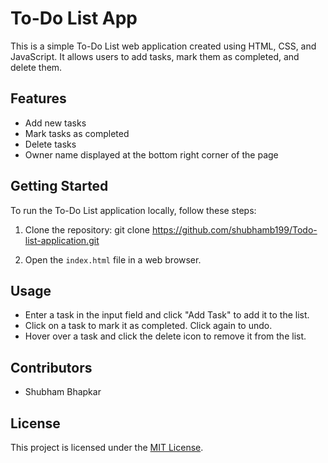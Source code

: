 # To-Do List App

This is a simple To-Do List web application created using HTML, CSS, and JavaScript. It allows users to add tasks, mark them as completed, and delete them.

## Features

- Add new tasks
- Mark tasks as completed
- Delete tasks
- Owner name displayed at the bottom right corner of the page

## Getting Started

To run the To-Do List application locally, follow these steps:

1. Clone the repository:
git clone https://github.com/shubhamb199/Todo-list-application.git


2. Open the `index.html` file in a web browser.

## Usage

- Enter a task in the input field and click "Add Task" to add it to the list.
- Click on a task to mark it as completed. Click again to undo.
- Hover over a task and click the delete icon to remove it from the list.

## Contributors

- Shubham Bhapkar

## License

This project is licensed under the [MIT License](LICENSE).
